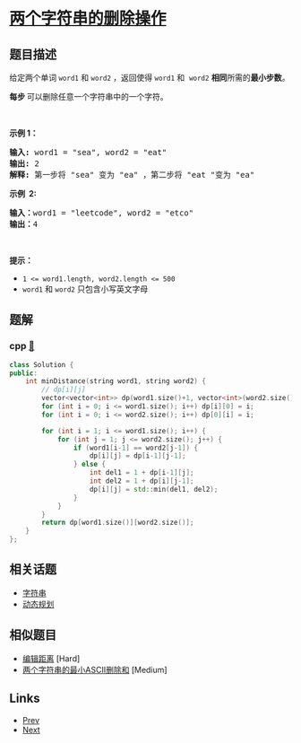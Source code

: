 
# [两个字符串的删除操作](https://leetcode-cn.com/problems/delete-operation-for-two-strings)

## 题目描述

<p>给定两个单词&nbsp;<code>word1</code>&nbsp;和<meta charset="UTF-8" />&nbsp;<code>word2</code>&nbsp;，返回使得<meta charset="UTF-8" />&nbsp;<code>word1</code>&nbsp;和&nbsp;<meta charset="UTF-8" />&nbsp;<code>word2</code><em>&nbsp;</em><strong>相同</strong>所需的<strong>最小步数</strong>。</p>

<p><strong>每步&nbsp;</strong>可以删除任意一个字符串中的一个字符。</p>

<p>&nbsp;</p>

<p><strong>示例 1：</strong></p>

<pre>
<strong>输入:</strong> word1 = "sea", word2 = "eat"
<strong>输出:</strong> 2
<strong>解释:</strong> 第一步将 "sea" 变为 "ea" ，第二步将 "eat "变为 "ea"
</pre>

<p><strong>示例 &nbsp;2:</strong></p>

<pre>
<b>输入：</b>word1 = "leetcode", word2 = "etco"
<b>输出：</b>4
</pre>

<p>&nbsp;</p>

<p><strong>提示：</strong></p>
<meta charset="UTF-8" />

<ul>
	<li><code>1 &lt;= word1.length, word2.length &lt;= 500</code></li>
	<li><code>word1</code>&nbsp;和&nbsp;<code>word2</code>&nbsp;只包含小写英文字母</li>
</ul>


## 题解

### cpp [🔗](delete-operation-for-two-strings.cpp) 
```cpp
class Solution {
public:
    int minDistance(string word1, string word2) {
        // dp[i][j]
        vector<vector<int>> dp(word1.size()+1, vector<int>(word2.size()+1));
        for (int i = 0; i <= word1.size(); i++) dp[i][0] = i;
        for (int i = 0; i <= word2.size(); i++) dp[0][i] = i;

        for (int i = 1; i <= word1.size(); i++) {
            for (int j = 1; j <= word2.size(); j++) {
                if (word1[i-1] == word2[j-1]) {
                    dp[i][j] = dp[i-1][j-1];
                } else {
                    int del1 = 1 + dp[i-1][j];
                    int del2 = 1 + dp[i][j-1];
                    dp[i][j] = std::min(del1, del2);
                }
            }
        }
        return dp[word1.size()][word2.size()];
    }
};
```


## 相关话题

- [字符串](../../tags/string.md) 
- [动态规划](../../tags/dynamic-programming.md) 


## 相似题目

- [编辑距离](../edit-distance/README.md)  [Hard] 
- [两个字符串的最小ASCII删除和](../minimum-ascii-delete-sum-for-two-strings/README.md)  [Medium] 


## Links

- [Prev](../kill-process/README.md) 
- [Next](../valid-square/README.md) 

